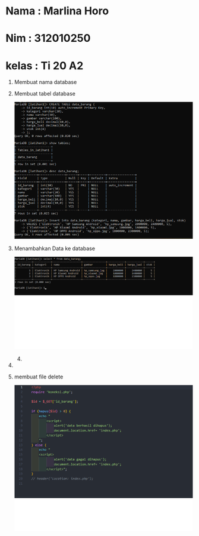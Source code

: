 # Nama  : Marlina Horo
# Nim   : 312010250
# kelas : Ti 20 A2



1. Membuat nama database

2. Membuat tabel database





     ![2.png](Gambar/2.png)





3. Menambahkan Data ke database




    ![3.png](Gambar/3.png)





    4.





 5. 





 6. membuat file delete



     ![hapus.png](Gambar/hapus.png)






